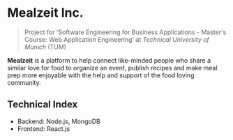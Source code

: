 # Mealzeit Inc.

> Project for 'Software Engineering for Business Applications - Master's Course: Web Application Engineering' at _Technical University of Munich_ (TUM)

**Mealzeit** is a platform to help connect like-minded people who share a similar love for food to organize an event, publish recipes and make meal prep more enjoyable with the help and support of the food loving community.

## Technical Index

 - Backend: Node.js, MongoDB
 - Frontend: React.js
